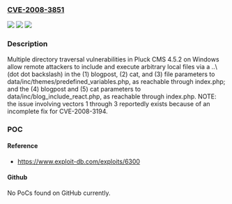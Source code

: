 ### [CVE-2008-3851](https://cve.mitre.org/cgi-bin/cvename.cgi?name=CVE-2008-3851)
![](https://img.shields.io/static/v1?label=Product&message=n%2Fa&color=blue)
![](https://img.shields.io/static/v1?label=Version&message=n%2Fa&color=blue)
![](https://img.shields.io/static/v1?label=Vulnerability&message=n%2Fa&color=brighgreen)

### Description

Multiple directory traversal vulnerabilities in Pluck CMS 4.5.2 on Windows allow remote attackers to include and execute arbitrary local files via a ..\ (dot dot backslash) in the (1) blogpost, (2) cat, and (3) file parameters to data/inc/themes/predefined_variables.php, as reachable through index.php; and the (4) blogpost and (5) cat parameters to data/inc/blog_include_react.php, as reachable through index.php.  NOTE: the issue involving vectors 1 through 3 reportedly exists because of an incomplete fix for CVE-2008-3194.

### POC

#### Reference
- https://www.exploit-db.com/exploits/6300

#### Github
No PoCs found on GitHub currently.

